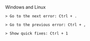 Windows and Linux
```
> Go to the next error: Ctrl + .

> Go to the previous error: Ctrl + ,

> Show quick fixes: Ctrl + 1

